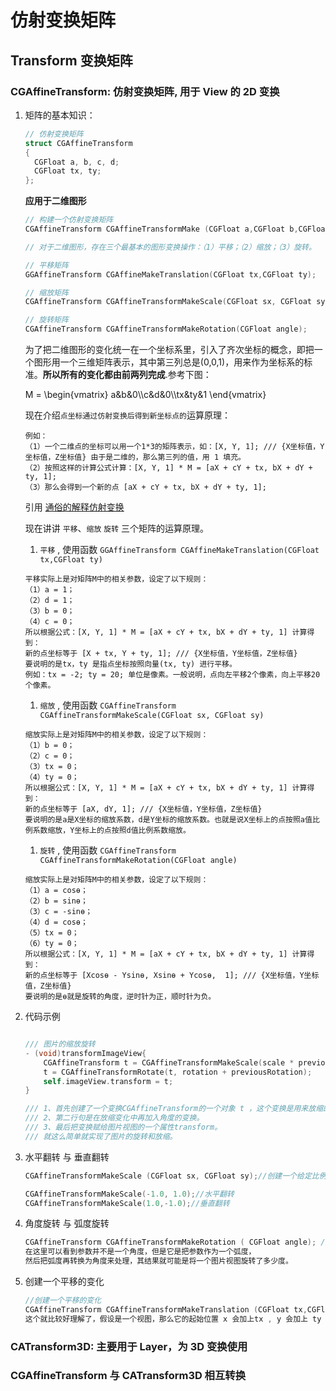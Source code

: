 # 仿射变换矩阵

## Transform 变换矩阵

### CGAffineTransform: 仿射变换矩阵, 用于 View 的 2D 变换

1. 矩阵的基本知识：

   ```Objective-C
   // 仿射变换矩阵
   struct CGAffineTransform
   {
     CGFloat a, b, c, d;
     CGFloat tx, ty;
   };
   ```

   **应用于二维图形**

   ```Objective-C
   // 构建一个仿射变换矩阵
   CGAffineTransform CGAffineTransformMake (CGFloat a,CGFloat b,CGFloat c,CGFloat d,CGFloat tx,CGFloat ty);

   // 对于二维图形，存在三个最基本的图形变换操作：（1）平移；（2）缩放；（3）旋转。

   // 平移矩阵
   GGAffineTransform CGAffineMakeTranslation(CGFloat tx,CGFloat ty);

   // 缩放矩阵
   CGAffineTransform CGAffineTransformMakeScale(CGFloat sx, CGFloat sy);

   // 旋转矩阵
   CGAffineTransform CGAffineTransformMakeRotation(CGFloat angle);
   ```

   为了把二维图形的变化统一在一个坐标系里，引入了齐次坐标的概念，即把一个图形用一个三维矩阵表示，其中第三列总是(0,0,1)，用来作为坐标系的标准。**所以所有的变化都由前两列完成**.参考下图：

   <p>
   M =
   \begin{vmatrix}
    a&b&0\\c&d&0\\tx&ty&1
   \end{vmatrix}
   <p>

   现在介绍`点坐标通过仿射变换后得到新坐标点的`运算原理：

   ```text
   例如：
   （1）一个二维点的坐标可以用一个1*3的矩阵表示，如：[X, Y, 1]; /// {X坐标值，Y坐标值，Z坐标值} 由于是二维的，那么第三列的值，用 1 填充。
   （2）按照这样的计算公式计算：[X, Y, 1] * M = [aX + cY + tx, bX + dY + ty, 1];
   （3）那么会得到一个新的点 [aX + cY + tx, bX + dY + ty, 1];

   ```

   引用 [通俗的解释仿射变换](https://www.matongxue.com/madocs/244.html)

   现在讲讲 `平移`、`缩放` `旋转` 三个矩阵的运算原理。

   1. `平移` , 使用函数 `GGAffineTransform CGAffineMakeTranslation(CGFloat tx,CGFloat ty)`

   ```text
   平移实际上是对矩阵M中的相关参数，设定了以下规则：
   （1）a = 1；
   （2）d = 1；
   （3）b = 0；
   （4）c = 0；
   所以根据公式：[X, Y, 1] * M = [aX + cY + tx, bX + dY + ty, 1] 计算得到：
   新的点坐标等于 [X + tx, Y + ty, 1]; /// {X坐标值，Y坐标值，Z坐标值}
   要说明的是tx，ty 是指点坐标按照向量(tx, ty) 进行平移。
   例如：tx = -2; ty = 20; 单位是像素。一般说明，点向左平移2个像素，向上平移20个像素。

   ```

   1. `缩放` , 使用函数 `CGAffineTransform CGAffineTransformMakeScale(CGFloat sx, CGFloat sy)`

   ```text
   缩放实际上是对矩阵M中的相关参数，设定了以下规则：
   （1）b = 0；
   （2）c = 0；
   （3）tx = 0；
   （4）ty = 0；
   所以根据公式：[X, Y, 1] * M = [aX + cY + tx, bX + dY + ty, 1] 计算得到：
   新的点坐标等于 [aX, dY, 1]; /// {X坐标值，Y坐标值，Z坐标值}
   要说明的是a是X坐标的缩放系数，d是Y坐标的缩放系数。也就是说X坐标上的点按照a值比例系数缩放，Y坐标上的点按照d值比例系数缩放。
   ```

   1. `旋转` , 使用函数 `CGAffineTransform CGAffineTransformMakeRotation(CGFloat angle)`

   ```text
   缩放实际上是对矩阵M中的相关参数，设定了以下规则：
   （1）a = cosɵ；
   （2）b = sinɵ；
   （3）c = -sinɵ；
   （4）d = cosɵ；
   （5）tx = 0；
   （6）ty = 0；
   所以根据公式：[X, Y, 1] * M = [aX + cY + tx, bX + dY + ty, 1] 计算得到：
   新的点坐标等于 [Xcosɵ - Ysinɵ, Xsinɵ + Ycosɵ,  1]; /// {X坐标值，Y坐标值，Z坐标值}
   要说明的是ɵ就是旋转的角度，逆时针为正，顺时针为负。
   ```

1. 代码示例

   ```Objective-C

   /// 图片的缩放旋转
   - (void)transformImageView{
       CGAffineTransform t = CGAffineTransformMakeScale(scale * previousScale,scale * previousScale);
       t = CGAffineTransformRotate(t, rotation + previousRotation);
       self.imageView.transform = t;
   }

   /// 1、首先创建了一个变换CGAffineTransform的一个对象 t ，这个变换是用来放缩的，里面的两个参数分别是对宽和高放大或缩小的倍数，这里是以相同比例放缩的。
   /// 2、第二行句是在放缩变化中再加入角度的变换。
   /// 3、最后把变换赋给图片视图的一个属性transform。
   /// 就这么简单就实现了图片的旋转和放缩。

   ```

1. 水平翻转 与 垂直翻转

   ```Objective-C
   CGAffineTransformMakeScale (CGFloat sx, CGFloat sy);//创建一个给定比例放缩的变换视图引用了这个变换，那么图片的宽度就会变为  width*sx  ，对应高度变为  hight * sy。

   CGAffineTransformMakeScale(-1.0, 1.0);//水平翻转
   CGAffineTransformMakeScale(1.0,-1.0);//垂直翻转

   ```

1. 角度旋转 与 弧度旋转

   ```Objective-C
   CGAffineTransform CGAffineTransformMakeRotation ( CGFloat angle); //创建一个旋转角度的变化
   在这里可以看到参数并不是一个角度，但是它是把参数作为一个弧度，
   然后把弧度再转换为角度来处理，其结果就可能是将一个图片视图旋转了多少度。

   ```

1. 创建一个平移的变化

   ```Objective-C
   //创建一个平移的变化
   CGAffineTransform CGAffineTransformMakeTranslation (CGFloat tx,CGFloat ty);
   这个就比较好理解了，假设是一个视图，那么它的起始位置 x 会加上tx , y 会加上 ty
   ```

### CATransform3D: 主要用于 Layer，为 3D 变换使用

### CGAffineTransform 与 CATransform3D 相互转换

